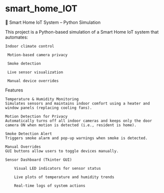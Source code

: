 # smart_home_IOT
🔧 Smart Home IoT System – Python Simulation

This project is a Python-based simulation of a Smart Home IoT system that automates:

    Indoor climate control

     Motion-based camera privacy

     Smoke detection

     Live sensor visualization

     Manual device overrides

 Features

    Temperature & Humidity Monitoring
    Simulates sensors and maintains indoor comfort using a heater and window panels (replacing cooling fans).

    Motion Detection for Privacy
    Automatically turns off all indoor cameras and keeps only the door camera ON when motion is detected (i.e., resident is home).

    Smoke Detection Alert
    Triggers smoke alarm and pop-up warnings when smoke is detected.

    Manual Overrides
    GUI buttons allow users to toggle devices manually.

    Sensor Dashboard (Tkinter GUI)

        Visual LED indicators for sensor status

        Live plots of temperature and humidity trends

        Real-time logs of system actions
